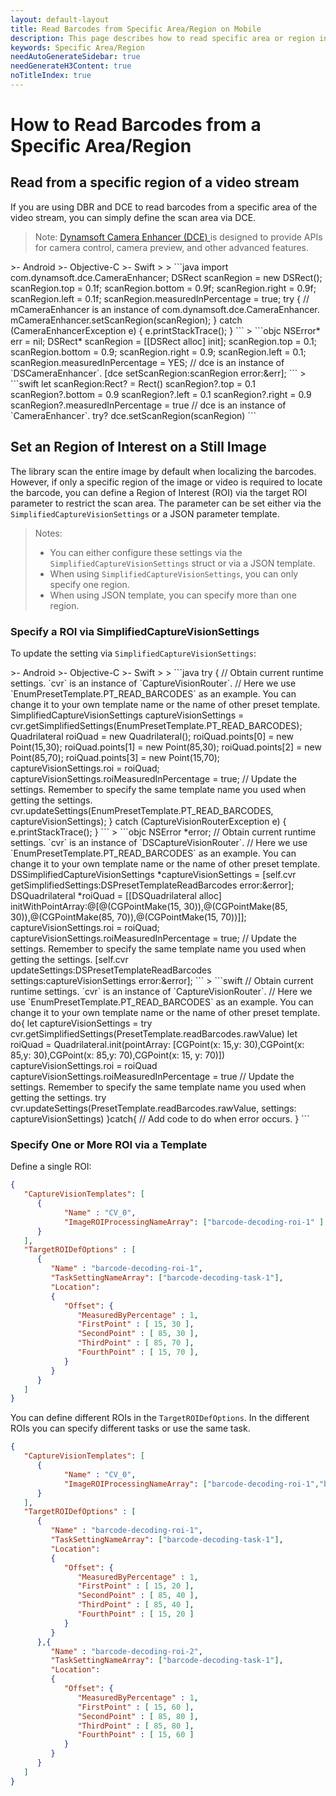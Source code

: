 ```yaml
---
layout: default-layout
title: Read Barcodes from Specific Area/Region on Mobile
description: This page describes how to read specific area or region in Dynamsoft Barcode Reader SDK Mobile Edition.
keywords: Specific Area/Region
needAutoGenerateSidebar: true
needGenerateH3Content: true
noTitleIndex: true
---
```


# How to Read Barcodes from a Specific Area/Region

## Read from a specific region of a video stream

If you are using DBR and DCE to read barcodes from a specific area of the video stream, you can simply define the scan area via DCE.

> Note: <a href="https://www.dynamsoft.com/camera-enhancer/docs/introduction/" target="_blank"> Dynamsoft Camera Enhancer (DCE) </a> is designed to provide APIs for camera control, camera preview, and other advanced features.

<div class="sample-code-prefix template2"></div>
   >- Android
   >- Objective-C
   >- Swift
   >
>
```java
import com.dynamsoft.dce.CameraEnhancer;
DSRect scanRegion = new DSRect();
scanRegion.top = 0.1f;
scanRegion.bottom = 0.9f;
scanRegion.right = 0.9f;
scanRegion.left = 0.1f;
scanRegion.measuredInPercentage = true;
try {
   // mCameraEnhancer is an instance of com.dynamsoft.dce.CameraEnhancer.
   mCameraEnhancer.setScanRegion(scanRegion);
} catch (CameraEnhancerException e) {
   e.printStackTrace();
}
```
>
```objc
NSError* err = nil;
DSRect* scanRegion = [[DSRect alloc] init];
scanRegion.top = 0.1;
scanRegion.bottom = 0.9;
scanRegion.right = 0.9;
scanRegion.left = 0.1;
scanRegion.measuredInPercentage = YES;
// dce is an instance of `DSCameraEnhancer`.
[dce setScanRegion:scanRegion error:&err];
```
>
```swift
let scanRegion:Rect? = Rect()
scanRegion?.top = 0.1
scanRegion?.bottom = 0.9
scanRegion?.left = 0.1
scanRegion?.right = 0.9
scanRegion?.measuredInPercentage = true
// dce is an instance of `CameraEnhancer`.
try? dce.setScanRegion(scanRegion)
```

## Set an Region of Interest on a Still Image

The library scan the entire image by default when localizing the barcodes. However, if only a specific region of the image or video is required to locate the barcode, you can define a Region of Interest (ROI) via the target ROI parameter to restrict the scan area. The parameter can be set either via the `SimplifiedCaptureVisionSettings` or a JSON parameter template.

> Notes:
>
> - You can either configure these settings via the `SimplifiedCaptureVisionSettings` struct or via a JSON template.
> - When using `SimplifiedCaptureVisionSettings`, you can only specify one region.
> - When using JSON template, you can specify more than one region.

### Specify a ROI via SimplifiedCaptureVisionSettings

To update the setting via `SimplifiedCaptureVisionSettings`:

<div class="sample-code-prefix template2"></div>
   >- Android
   >- Objective-C
   >- Swift
   >
>
```java
try {
   // Obtain current runtime settings. `cvr` is an instance of `CaptureVisionRouter`.
   // Here we use `EnumPresetTemplate.PT_READ_BARCODES` as an example. You can change it to your own template name or the name of other preset template.
   SimplifiedCaptureVisionSettings captureVisionSettings = cvr.getSimplifiedSettings(EnumPresetTemplate.PT_READ_BARCODES);
   Quadrilateral roiQuad = new Quadrilateral();
   roiQuad.points[0] = new Point(15,30);
   roiQuad.points[1] = new Point(85,30);
   roiQuad.points[2] = new Point(85,70);
   roiQuad.points[3] = new Point(15,70);
   captureVisionSettings.roi = roiQuad;
   captureVisionSettings.roiMeasuredInPercentage = true;
   // Update the settings. Remember to specify the same template name you used when getting the settings.
   cvr.updateSettings(EnumPresetTemplate.PT_READ_BARCODES, captureVisionSettings);
} catch (CaptureVisionRouterException e) {
   e.printStackTrace();
}
```
>
```objc
NSError *error;
// Obtain current runtime settings. `cvr` is an instance of `DSCaptureVisionRouter`.
// Here we use `EnumPresetTemplate.PT_READ_BARCODES` as an example. You can change it to your own template name or the name of other preset template.
DSSimplifiedCaptureVisionSettings *captureVisionSettings = [self.cvr getSimplifiedSettings:DSPresetTemplateReadBarcodes error:&error];
DSQuadrilateral *roiQuad = [[DSQuadrilateral alloc] initWithPointArray:@[@(CGPointMake(15, 30)),@(CGPointMake(85, 30)),@(CGPointMake(85, 70)),@(CGPointMake(15, 70))]];
captureVisionSettings.roi = roiQuad;
captureVisionSettings.roiMeasuredInPercentage = true;
// Update the settings. Remember to specify the same template name you used when getting the settings.
[self.cvr updateSettings:DSPresetTemplateReadBarcodes settings:captureVisionSettings error:&error];
```
>
```swift
// Obtain current runtime settings. `cvr` is an instance of `CaptureVisionRouter`.
// Here we use `EnumPresetTemplate.PT_READ_BARCODES` as an example. You can change it to your own template name or the name of other preset template.
do{
   let captureVisionSettings = try cvr.getSimplifiedSettings(PresetTemplate.readBarcodes.rawValue)
   let roiQuad = Quadrilateral.init(pointArray: [CGPoint(x: 15,y: 30),CGPoint(x: 85,y: 30),CGPoint(x: 85,y: 70),CGPoint(x: 15, y: 70)])
   captureVisionSettings.roi = roiQuad
   captureVisionSettings.roiMeasuredInPercentage = true
   // Update the settings. Remember to specify the same template name you used when getting the settings.
   try cvr.updateSettings(PresetTemplate.readBarcodes.rawValue, settings: captureVisionSettings)
}catch{
   // Add code to do when error occurs.
}
```

### Specify One or More ROI via a Template

Define a single ROI:

```json
{
   "CaptureVisionTemplates": [
      {
            "Name" : "CV_0",
            "ImageROIProcessingNameArray": ["barcode-decoding-roi-1" ]
      }       
   ],
   "TargetROIDefOptions" : [
      {
         "Name" : "barcode-decoding-roi-1",
         "TaskSettingNameArray": ["barcode-decoding-task-1"],
         "Location": 
         {
            "Offset": {
               "MeasuredByPercentage" : 1,
               "FirstPoint" : [ 15, 30 ],
               "SecondPoint" : [ 85, 30 ],
               "ThirdPoint" : [ 85, 70 ],
               "FourthPoint" : [ 15, 70 ],
            }
         }
      }
   ]
}
```

You can define different ROIs in the `TargetROIDefOptions`. In the different ROIs you can specify different tasks or use the same task.

```json
{
   "CaptureVisionTemplates": [
      {
            "Name" : "CV_0",
            "ImageROIProcessingNameArray": ["barcode-decoding-roi-1","barcode-decoding-roi-2" ]
      }       
   ],
   "TargetROIDefOptions" : [
      {
         "Name" : "barcode-decoding-roi-1",
         "TaskSettingNameArray": ["barcode-decoding-task-1"],
         "Location": 
         {
            "Offset": {
               "MeasuredByPercentage" : 1,
               "FirstPoint" : [ 15, 20 ],
               "SecondPoint" : [ 85, 40 ],
               "ThirdPoint" : [ 85, 40 ],
               "FourthPoint" : [ 15, 20 ]
            }
         }
      },{
         "Name" : "barcode-decoding-roi-2",
         "TaskSettingNameArray": ["barcode-decoding-task-1"],
         "Location": 
         {
            "Offset": {
               "MeasuredByPercentage" : 1,
               "FirstPoint" : [ 15, 60 ],
               "SecondPoint" : [ 85, 80 ],
               "ThirdPoint" : [ 85, 80 ],
               "FourthPoint" : [ 15, 60 ]
            }
         }
      }
   ]
}
```

